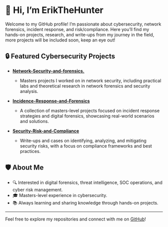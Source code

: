 # 👋 Hi, I’m ErikTheHunter

Welcome to my GitHub profile! I’m passionate about cybersecurity, network forensics, incident response, and risk/compliance. Here you’ll find my hands-on projects, research, and write-ups from my journey in the field, more projects will be included soon, keep an eye out!
## 🔒 Featured Cybersecurity Projects

- [**Network-Security-and-forensics.**](https://github.com/ErikTheHunter/Network-Security-and-forensics.)
  - Masters projects I worked on in network security, including practical labs and theoretical research in network forensics and security analysis.

- [**Incidence-Response-and-Forensics**](https://github.com/ErikTheHunter/Incidence-Response-and-Forensics)
  - A collection of masters-level projects focused on incident response strategies and digital forensics, showcasing real-world scenarios and solutions.

- [**Security-Risk-and-Compliance**](https://github.com/ErikTheHunter/Security-Risk-and-Compliance)
  - Write-ups and cases on identifying, analyzing, and mitigating security risks, with a focus on compliance frameworks and best practices.

## 🛡️ About Me

- 🔍 Interested in digital forensics, threat intelligence, SOC operations, and cyber risk management.
- 🎓 Masters-level experience in cybersecurity.
- 📚 Always learning and sharing knowledge through hands-on projects.

---

Feel free to explore my repositories and connect with me on [GitHub](https://github.com/ErikTheHunter)!
